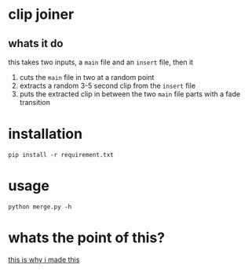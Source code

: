 # clip joiner
## whats it do
this takes two inputs, a `main` file and an `insert` file, then it
1. cuts the `main` file in two at a random point
2. extracts a random 3-5 second clip from the `insert` file
3. puts the extracted clip in between the two `main` file parts with a fade transition

# installation
`pip install -r requirement.txt`

# usage
`python merge.py -h`

# whats the point of this?
[this is why i made this](why.md)